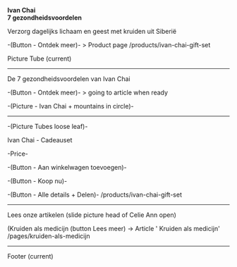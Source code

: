 **Ivan Chai <br>
7 gezondheidsvoordelen**

Verzorg dagelijks lichaam en geest met kruiden uit Siberië

-(Button - Ontdek meer)- > Product page /products/ivan-chai-gift-set

Picture Tube (current) 

-------------------------------------------------------------------------------



De 7 gezondheidsvoordelen van Ivan Chai 


-(Button - Ontdek meer)- > going to article when ready


-(Picture - Ivan Chai + mountains in circle)-


-------------------------------------------------------------------------------


-(Picture Tubes loose leaf)-


Ivan Chai - Cadeauset 


-Price-


-(Button - Aan winkelwagen toevoegen)-

-(Button - Koop nu)-

-(Button - Alle details + Delen)- /products/ivan-chai-gift-set



-------------------------------------------------------------------------------



Lees onze artikelen (slide picture head of Celie Ann open)


(Kruiden als medicijn (button Lees meer) -> Article ' Kruiden als medicijn' /pages/kruiden-als-medicijn





-------------------------------------------------------------------------------

Footer (current) 

